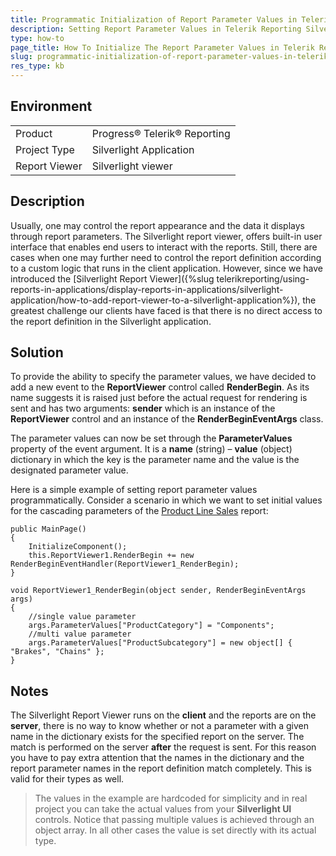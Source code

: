 ```yaml
---
title: Programmatic Initialization of Report Parameter Values in Telerik Reporting Silverlight Viewer 
description: Setting Report Parameter Values in Telerik Reporting Silverlight Viewer By Code.
type: how-to
page_title: How To Initialize The Report Parameter Values in Telerik Reporting Silverlight Viewer Through Code
slug: programmatic-initialization-of-report-parameter-values-in-telerik-reporting-silverlight-viewer
res_type: kb
---
```


## Environment
<table>
	<tr>
		<td>Product</td>
		<td>Progress® Telerik® Reporting</td>
	</tr>
	<tr>
		<td>Project Type</td>
		<td>Silverlight Application</td>
	</tr>
	<tr>
		<td>Report Viewer</td>
		<td>Silverlight viewer</td>
	</tr>
</table>

## Description

Usually, one may control the report appearance and the data it displays through report parameters. The Silverlight report viewer, offers built-in user interface that enables end users to interact with the reports. Still, there are cases when one may further need to control the report definition according to a custom logic that runs in the client application. However, since we have introduced the [Silverlight Report Viewer]({%slug telerikreporting/using-reports-in-applications/display-reports-in-applications/silverlight-application/how-to-add-report-viewer-to-a-silverlight-application%}), the greatest challenge our clients have faced is that there is no direct access to the report definition in the Silverlight application.

## Solution

To provide the ability to specify the parameter values, we have decided to add a new event to the **ReportViewer** control called **RenderBegin**. As its name suggests it is raised just before the actual request for rendering is sent and has two arguments: **sender** which is an instance of the **ReportViewer** control and an instance of the **RenderBeginEventArgs** class.

The parameter values can now be set through the **ParameterValues** property of the event argument. It is a **name** (string) – **value** (object) dictionary in which the key is the parameter name and the value is the designated parameter value.

Here is a simple example of setting report parameter values programmatically. Consider a scenario in which we want to set initial values for the cascading parameters of the [Product Line Sales](https://demos.telerik.com/reporting/product-line-sales) report:

````CSharp
public MainPage()
{
	InitializeComponent();
	this.ReportViewer1.RenderBegin += new RenderBeginEventHandler(ReportViewer1_RenderBegin);
}

void ReportViewer1_RenderBegin(object sender, RenderBeginEventArgs args)
{
	//single value parameter
	args.ParameterValues["ProductCategory"] = "Components";
	//multi value parameter
	args.ParameterValues["ProductSubcategory"] = new object[] { "Brakes", "Chains" };
}
````

## Notes

The Silverlight Report Viewer runs on the **client** and the reports are on the **server**, there is no way to know whether or not a parameter with a given name in the dictionary exists for the specified report on the server. The match is performed on the server **after** the request is sent. For this reason you have to pay extra attention that the names in the dictionary and the report parameter names in the report definition match completely. This is valid for their types as well.

> The values in the example are hardcoded for simplicity and in real project you can take the actual values from your **Silverlight UI** controls. Notice that passing multiple values is achieved through an object array. In all other cases the value is set directly with its actual type.
